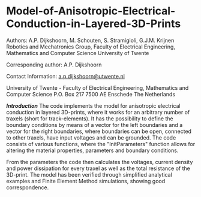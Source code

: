 # Model-of-Anisotropic-Electrical-Conduction-in-Layered-3D-Prints
Authors: A.P. Dijkshoorn, M. Schouten, S. Stramigioli, G.J.M. Krijnen 
Robotics and Mechatronics Group, Faculty of Electrical Engineering, Mathematics and Computer Science
University of Twente

Corresponding author: A.P. Dijkshoorn

Contact Information:
a.p.dijkshoorn@utwente.nl

University of Twente - Faculty of Electrical Engineering, Mathematics and Computer Science
P.O. Box 217
7500 AE Enschede
The Netherlands

***Introduction***
The code implements the model for anisotropic electrical conduction in layered 3D-prints, where it works for an arbitrary number of traxels (short for track-elements). It has the possibility to define the boundary conditions by means of a vector for the left boundaries and a vector for the right boundaries, where boundaries can be open, connected to other traxels, have input voltages and can be grounded. 
The code consists of various functions, where the "InitParameters" function allows for altering the material properties, parameters and boundary conditions.

From the parameters the code then calculates the voltages, current density and power dissipation for every traxel as well as the total resistance of the 3D-print. The model has been verified through simplified analytical examples and Finite Element Method simulations, showing good correspondence.
